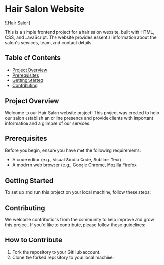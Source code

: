 # Hair Salon Website

![Hair Salon]

This is a simple frontend project for a hair salon website, built with HTML, CSS, and JavaScript. The website provides essential information about the salon's services, team, and contact details.

## Table of Contents

- [Project Overview](#project-overview)
- [Prerequisites](#prerequisites)
- [Getting Started](#getting-started)
- [Contributing](#contributing)

## Project Overview

Welcome to our Hair Salon website project! This project was created to help our salon establish an online presence and provide clients with important information and a glimpse of our services.

## Prerequisites

Before you begin, ensure you have met the following requirements:

- A code editor (e.g., Visual Studio Code, Sublime Text)
- A modern web browser (e.g., Google Chrome, Mozilla Firefox)

## Getting Started

To set up and run this project on your local machine, follow these steps:
## Contributing

We welcome contributions from the community to help improve and grow this project. If you'd like to contribute, please follow these guidelines:

## How to Contribute

1. Fork the repository to your GitHub account.
2. Clone the forked repository to your local machine:

